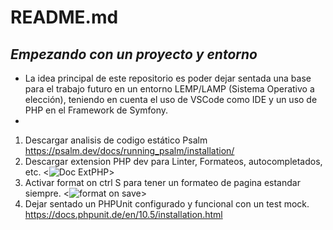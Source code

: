 # README.md
## *Empezando con un proyecto y entorno*

- La idea principal de este repositorio es poder dejar sentada una base para el trabajo futuro en un entorno LEMP/LAMP (Sistema Operativo a elección), teniendo en cuenta el uso de VSCode como IDE y un uso de PHP en el Framework de Symfony. 
- 
1. Descargar analisis de codigo estático Psalm <https://psalm.dev/docs/running_psalm/installation/> 
2. Descargar extension PHP dev para Linter, Formateos, autocompletados, etc. <![Doc ExtPHP](https://github.com/Juancruzlado/Repositorio-Semilla-Symfony/assets/82162416/d34ce026-4c9c-43bb-8057-a49559bcf358)>
3. Activar format on ctrl S para tener un formateo de pagina estandar siempre. <![format on save](https://github.com/Juancruzlado/Repositorio-Semilla-Symfony/assets/82162416/900819c7-cc6c-43a4-9de2-ab3f6d937101)>
4. Dejar sentado un PHPUnit configurado y funcional con un test mock. <https://docs.phpunit.de/en/10.5/installation.html>


